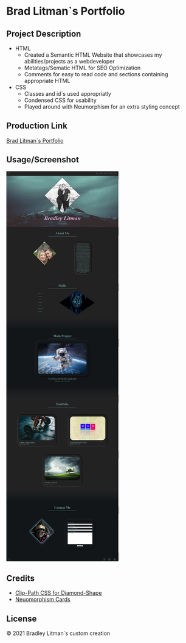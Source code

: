 # Brad Litman`s Portfolio

## Project Description 
* HTML
    * Created a Semantic HTML Website that showcases my abilities/projects as a webdeveloper
    * Metatags/Sematic HTML for SEO Optimization
    * Comments for easy to read code and sections containing appropriate HTML
* CSS
    * Classes and id`s used appropriatly
    * Condensed CSS for usability 
    * Played around with Neumorphism for an extra styling concept

## Production Link
[Brad Litman`s Portfolio](https://blitman12.github.io/portfolio-2/)

## Usage/Screenshot
![screenshot](/assets/images/screenshot.jpg)

## Credits
* [Clip-Path CSS for Diamond-Shape](https://bennettfeely.com/clippy/ "Clip-Path")
* [Neuomorphism Cards](https://neumorphism.io/#e0e0e0 "Neuomrophic Cards")

## License
© 2021 Bradley Litman`s custom creation